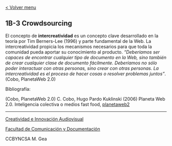 [< Volver menu](./readme.md)

## 1B-3 Crowdsourcing 


El concepto de **intercreatividad** es un concepto clave desarrollado en la teoría por Tim Berners-Lee (1996) y parte fundamental de la Web. La intercreatividad propicia los mecanismos necesarios para que toda la comunidad pueda aportar su conocimiento al producto. _“Deberíamos ser capaces de encontrar cualquier tipo de documento en la Web, sino también de crear cualquier clase de documento fácilmente. Deberíamos no sólo poder interactuar con otras personas, sino crear con otras personas. La intercreatividad es el proceso de hacer cosas o resolver problemas juntos”_. (Cobo, PlanetaWeb 2.0) 









Bibliografía: 

(Cobo, PlanetaWeb 2.0) C. Cobo, Hugo Pardo Kuklinski (2006) Planeta Web 2.0. Inteligencia colectiva o medios fast food, [planetaweb2](https://universoabierto.org/2016/07/20/planeta-web-2-0-inteligencia-colectiva-o-medios-fast-food/)




-----

[Creatividad e Innovación Audiovisual](https://www.ugr.es/estudiantes/grados/grado-comunicacion-audiovisual/creacion-difusion-nuevos-contenidos-audiovis)
 
[Facultad de Comunicación y Documentación](https://fcd.ugr.es/)

CCBYNCSA M. Gea

